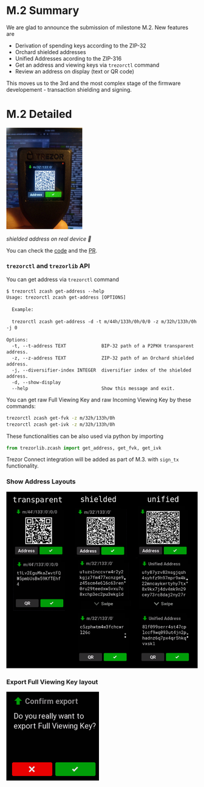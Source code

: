 # M.2 Summary

We are glad to announce the submission of milestone M.2. New features are

- Derivation of spending keys according to the ZIP-32
- Orchard shielded addresses
- Unified Addresses acording to the ZIP-316
- Get an address and viewing keys via `trezorctl` command
- Review an address on display (text or QR code)

This moves us to the 3rd and the most complex stage of the firmware developement - transaction shielding and signing.

# M.2 Detailed

<img src="img/z-address-TT.jpeg" width="200px">

_shielded address on real device :tada:_

You can check the [code](https://github.com/jarys/trezor-firmware/tree/zcash) and the [PR](https://github.com/trezor/trezor-firmware/pull/1847).

### `trezorctl` and `trezorlib` API

You can get address via `trezorctl` command

```
$ trezorctl zcash get-address --help
Usage: trezorctl zcash get-address [OPTIONS]

  Example:

  trezorctl zcash get-address -d -t m/44h/133h/0h/0/0 -z m/32h/133h/0h -j 0

Options:
  -t, --t-address TEXT             BIP-32 path of a P2PKH transparent address.
  -z, --z-address TEXT             ZIP-32 path of an Orchard shielded address.
  -j, --diversifier-index INTEGER  diversifier index of the shielded address.
  -d, --show-display
  --help                           Show this message and exit.
```

You can get raw Full Viewing Key and raw Incoming Viewing Key by these commands:

```bash
trezorctl zcash get-fvk -z m/32h/133h/0h
trezorctl zcash get-ivk -z m/32h/133h/0h
```

These functionalities can be also used via python by importing
```python
from trezorlib.zcash import get_address, get_fvk, get_ivk
```

Trezor Connect integration will be added as part of M.3. with `sign_tx` functionality.

### Show Address Layouts

<img src="img/layouts.png" width="600px">

### Export Full Viewing Key layout

<img src="img/export.png" witdh="200px">
